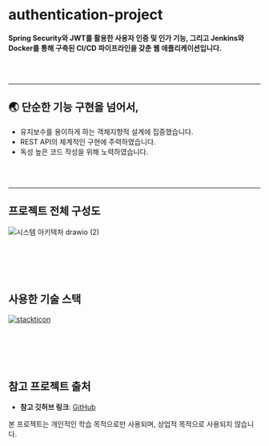 # authentication-project

**Spring Security와 JWT를 활용한 사용자 인증 및 인가 기능, 그리고 Jenkins와 Docker를 통해 구축된 CI/CD 파이프라인을 갖춘 웹 애플리케이션입니다.**

<br/><br/>

----

## :earth_asia: 단순한 기능 구현을 넘어서,
- 유지보수를 용이하게 하는 객체지향적 설계에 집중했습니다.
- REST API의 체계적인 구현에 주력하였습니다.
- 독성 높은 코드 작성을 위해 노력하였습니다. 

<br/><br/>

----

## 프로젝트 전체 구성도
![시스템 아키텍처 drawio (2)](https://github.com/jyoonje/authentication-project/assets/150825231/e0a08229-133c-4352-b08e-2ff5bf3c0437)


<br/><br/>
----

## 사용한 기술 스택
[![stackticon](https://firebasestorage.googleapis.com/v0/b/stackticon-81399.appspot.com/o/images%2F1713257915734?alt=media&token=eef4ad9b-0159-4ec8-9ce5-63940eab44f4)](https://github.com/msdio/stackticon)

<br/><br/>
----

## 참고 프로젝트 출처

- **참고 깃허브 링크**: [GitHub](https://github.com/Colabear754/authentication_example_java)

본 프로젝트는 개인적인 학습 목적으로만 사용되며, 상업적 목적으로 사용되지 않습니다.

